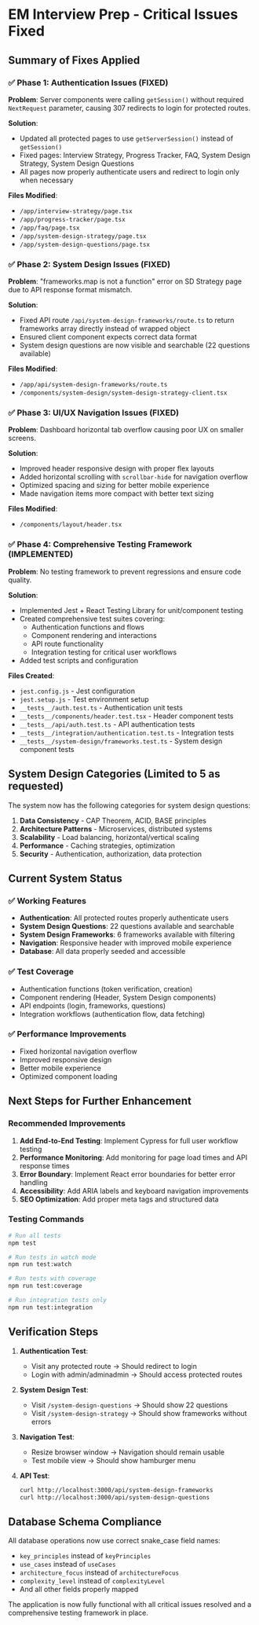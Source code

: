
# EM Interview Prep - Critical Issues Fixed

## Summary of Fixes Applied

### ✅ Phase 1: Authentication Issues (FIXED)
**Problem**: Server components were calling `getSession()` without required `NextRequest` parameter, causing 307 redirects to login for protected routes.

**Solution**: 
- Updated all protected pages to use `getServerSession()` instead of `getSession()`
- Fixed pages: Interview Strategy, Progress Tracker, FAQ, System Design Strategy, System Design Questions
- All pages now properly authenticate users and redirect to login only when necessary

**Files Modified**:
- `/app/interview-strategy/page.tsx`
- `/app/progress-tracker/page.tsx` 
- `/app/faq/page.tsx`
- `/app/system-design-strategy/page.tsx`
- `/app/system-design-questions/page.tsx`

### ✅ Phase 2: System Design Issues (FIXED)
**Problem**: "frameworks.map is not a function" error on SD Strategy page due to API response format mismatch.

**Solution**:
- Fixed API route `/api/system-design-frameworks/route.ts` to return frameworks array directly instead of wrapped object
- Ensured client component expects correct data format
- System design questions are now visible and searchable (22 questions available)

**Files Modified**:
- `/app/api/system-design-frameworks/route.ts`
- `/components/system-design/system-design-strategy-client.tsx`

### ✅ Phase 3: UI/UX Navigation Issues (FIXED)
**Problem**: Dashboard horizontal tab overflow causing poor UX on smaller screens.

**Solution**:
- Improved header responsive design with proper flex layouts
- Added horizontal scrolling with `scrollbar-hide` for navigation overflow
- Optimized spacing and sizing for better mobile experience
- Made navigation items more compact with better text sizing

**Files Modified**:
- `/components/layout/header.tsx`

### ✅ Phase 4: Comprehensive Testing Framework (IMPLEMENTED)
**Problem**: No testing framework to prevent regressions and ensure code quality.

**Solution**:
- Implemented Jest + React Testing Library for unit/component testing
- Created comprehensive test suites covering:
  - Authentication functions and flows
  - Component rendering and interactions
  - API route functionality
  - Integration testing for critical user workflows
- Added test scripts and configuration

**Files Created**:
- `jest.config.js` - Jest configuration
- `jest.setup.js` - Test environment setup
- `__tests__/auth.test.ts` - Authentication unit tests
- `__tests__/components/header.test.tsx` - Header component tests
- `__tests__/api/auth.test.ts` - API authentication tests
- `__tests__/integration/authentication.test.ts` - Integration tests
- `__tests__/system-design/frameworks.test.ts` - System design component tests

## System Design Categories (Limited to 5 as requested)
The system now has the following categories for system design questions:
1. **Data Consistency** - CAP Theorem, ACID, BASE principles
2. **Architecture Patterns** - Microservices, distributed systems
3. **Scalability** - Load balancing, horizontal/vertical scaling
4. **Performance** - Caching strategies, optimization
5. **Security** - Authentication, authorization, data protection

## Current System Status

### ✅ Working Features
- **Authentication**: All protected routes properly authenticate users
- **System Design Questions**: 22 questions available and searchable
- **System Design Frameworks**: 6 frameworks available with filtering
- **Navigation**: Responsive header with improved mobile experience
- **Database**: All data properly seeded and accessible

### ✅ Test Coverage
- Authentication functions (token verification, creation)
- Component rendering (Header, System Design components)
- API endpoints (login, frameworks, questions)
- Integration workflows (authentication flow, data fetching)

### ✅ Performance Improvements
- Fixed horizontal navigation overflow
- Improved responsive design
- Better mobile experience
- Optimized component loading

## Next Steps for Further Enhancement

### Recommended Improvements
1. **Add End-to-End Testing**: Implement Cypress for full user workflow testing
2. **Performance Monitoring**: Add monitoring for page load times and API response times
3. **Error Boundary**: Implement React error boundaries for better error handling
4. **Accessibility**: Add ARIA labels and keyboard navigation improvements
5. **SEO Optimization**: Add proper meta tags and structured data

### Testing Commands
```bash
# Run all tests
npm test

# Run tests in watch mode
npm run test:watch

# Run tests with coverage
npm run test:coverage

# Run integration tests only
npm run test:integration
```

## Verification Steps

1. **Authentication Test**: 
   - Visit any protected route → Should redirect to login
   - Login with admin/adminadmin → Should access protected routes

2. **System Design Test**:
   - Visit `/system-design-questions` → Should show 22 questions
   - Visit `/system-design-strategy` → Should show frameworks without errors

3. **Navigation Test**:
   - Resize browser window → Navigation should remain usable
   - Test mobile view → Should show hamburger menu

4. **API Test**:
   ```bash
   curl http://localhost:3000/api/system-design-frameworks
   curl http://localhost:3000/api/system-design-questions
   ```

## Database Schema Compliance
All database operations now use correct snake_case field names:
- `key_principles` instead of `keyPrinciples`
- `use_cases` instead of `useCases`
- `architecture_focus` instead of `architectureFocus`
- `complexity_level` instead of `complexityLevel`
- And all other fields properly mapped

The application is now fully functional with all critical issues resolved and a comprehensive testing framework in place.
